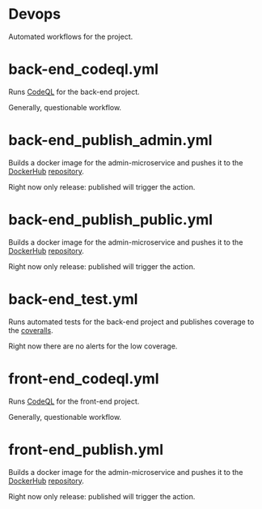 # Devops
Automated workflows for the project.

# back-end_codeql.yml
Runs [CodeQL](https://codeql.github.com/) for the back-end project.

Generally, questionable workflow. 

# back-end_publish_admin.yml
Builds a docker image for the admin-microservice and pushes it to the [DockerHub](https://hub.docker.com/) [repository](https://hub.docker.com/r/ssproduction/pbc-admin).

Right now only release: published will trigger the action.

# back-end_publish_public.yml
Builds a docker image for the admin-microservice and pushes it to the [DockerHub](https://hub.docker.com/) [repository](https://hub.docker.com/r/ssproduction/pbc-public).

Right now only release: published will trigger the action.

# back-end_test.yml
Runs automated tests for the back-end project and publishes coverage to the [coveralls](https://coveralls.io).

Right now there are no alerts for the low coverage.

# front-end_codeql.yml
Runs [CodeQL](https://codeql.github.com/) for the front-end project.

Generally, questionable workflow. 

# front-end_publish.yml
Builds a docker image for the admin-microservice and pushes it to the [DockerHub](https://hub.docker.com/) [repository](https://hub.docker.com/r/ssproduction/pbc-front).

Right now only release: published will trigger the action.
